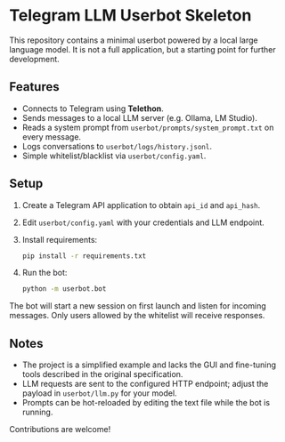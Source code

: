 # Telegram LLM Userbot Skeleton

This repository contains a minimal userbot powered by a local large language model.
It is not a full application, but a starting point for further development.

## Features

- Connects to Telegram using **Telethon**.
- Sends messages to a local LLM server (e.g. Ollama, LM Studio).
- Reads a system prompt from `userbot/prompts/system_prompt.txt` on every message.
- Logs conversations to `userbot/logs/history.jsonl`.
- Simple whitelist/blacklist via `userbot/config.yaml`.

## Setup

1. Create a Telegram API application to obtain `api_id` and `api_hash`.
2. Edit `userbot/config.yaml` with your credentials and LLM endpoint.
3. Install requirements:

   ```bash
   pip install -r requirements.txt
   ```

4. Run the bot:

   ```bash
   python -m userbot.bot
   ```

The bot will start a new session on first launch and listen for incoming messages.
Only users allowed by the whitelist will receive responses.

## Notes

- The project is a simplified example and lacks the GUI and fine-tuning tools
  described in the original specification.
- LLM requests are sent to the configured HTTP endpoint; adjust the payload in
  `userbot/llm.py` for your model.
- Prompts can be hot-reloaded by editing the text file while the bot is running.

Contributions are welcome!
